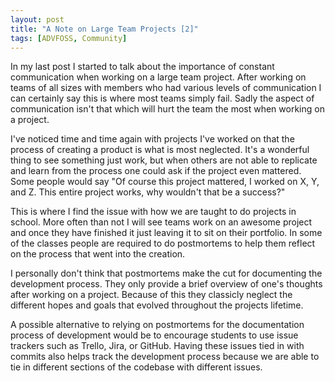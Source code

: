 ```yaml
---
layout: post
title: "A Note on Large Team Projects [2]"
tags: [ADVFOSS, Community]
---
```

In my last post I started to talk about the importance of constant
communication when working on a large team project. After working on
teams of all sizes with members who had various levels of communication
I can certainly say this is where most teams simply fail. Sadly the aspect
of communication isn't that which will hurt the team the most when working
on a project.

I've noticed time and time again with projects I've worked on that the process
of creating a product is what is most neglected. It's a wonderful thing to see
something just work, but when others are not able to replicate and learn from
the process one could ask if the project even mattered. Some people would say
"Of course this project mattered, I worked on X, Y, and Z. This entire project
works, why wouldn't that be a success?"

This is where I find the issue with how we are taught to do projects in school.
More often than not I will see teams work on an awesome project and once they
have finished it just leaving it to sit on their portfolio. In some of the
classes people are required to do postmortems to help them reflect on the
process that went into the creation. 

I personally don't think that postmortems make the cut for documenting the
development process. They only provide a brief overview of one's thoughts after
working on a project. Because of this they classicly neglect the different
hopes and goals that evolved throughout the projects lifetime.

A possible alternative to relying on postmortems for the documentation process
of development would be to encourage students to use issue trackers such as
Trello, Jira, or GitHub. Having these issues tied in with commits also
helps track the development process because we are able to tie in different
sections of the codebase with different issues.
